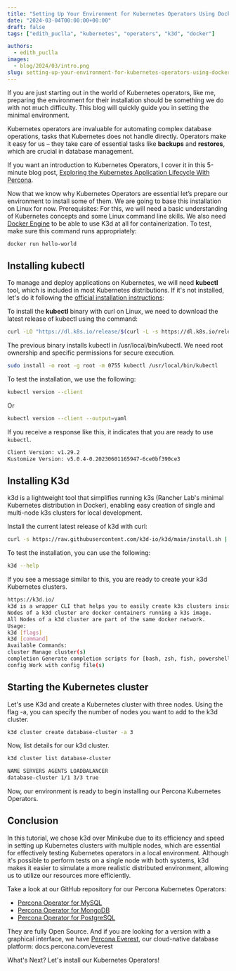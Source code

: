 ```yaml
---
title: "Setting Up Your Environment for Kubernetes Operators Using Docker, kubectl, and k3d"
date: "2024-03-04T00:00:00+00:00"
draft: false
tags: ["edith_puclla", "kubernetes", "operators", "k3d", "docker"]

authors:
  - edith_puclla
images:
  - blog/2024/03/intro.png
slug: setting-up-your-environment-for-kubernetes-operators-using-docker-kubectl-and-k3d
---
```


If you are just starting out in the world of Kubernetes operators, like me, preparing the environment for their installation should be something we do with not much difficulty. This blog will quickly guide you in setting the minimal environment.

Kubernetes operators are invaluable for automating complex database operations, tasks that Kubernetes does not handle directly. Operators make it easy for us – they take care of essential tasks like **backups** and **restores**, which are crucial in database management.

If you want an introduction to Kubernetes Operators, I cover it in this 5-minute blog post, [Exploring the Kubernetes Application Lifecycle With Percona](https://www.percona.com/blog/exploring-the-kubernetes-application-lifecycle-with-percona/).

Now that we know why Kubernetes Operators are essential let’s prepare our environment to install some of them. We are going to base this installation on Linux for now.
Prerequisites:
For this, we will need a basic understanding of Kubernetes concepts and some Linux command line skills.
We also need [Docker Engine](https://docs.docker.com/engine/install/ubuntu/) to be able to use K3d at all for containerization. To test, make sure this command runs appropriately:

```bash
docker run hello-world
```

## Installing kubectl

To manage and deploy applications on Kubernetes, we will need **kubectl** tool, which is included in most Kubernetes distributions. If it's not installed, let's do it following the [official installation instructions](https://kubernetes.io/docs/tasks/tools/install-kubectl-linux/):

To install the **kubectl** binary with curl on Linux, we need to download the latest release of kubectl using the command:

```bash
curl -LO "https://dl.k8s.io/release/$(curl -L -s https://dl.k8s.io/release/stable.txt)/bin/linux/amd64/kubectl"
```

The previous binary installs kubectl in /usr/local/bin/kubectl. We need root ownership and specific permissions for secure execution.

```bash
sudo install -o root -g root -m 0755 kubectl /usr/local/bin/kubectl
```

To test the installation, we use the following:

```bash
kubectl version --client
```

Or

```bash
kubectl version --client --output=yaml
```

If you receive a response like this, it indicates that you are ready to use `kubectl`.

```bash
Client Version: v1.29.2
Kustomize Version: v5.0.4-0.20230601165947-6ce0bf390ce3
```

## Installing K3d

k3d is a lightweight tool that simplifies running k3s (Rancher Lab's minimal Kubernetes distribution in Docker), enabling easy creation of single and multi-node k3s clusters for local development.

Install the current latest release of k3d with curl:

```bash
curl -s https://raw.githubusercontent.com/k3d-io/k3d/main/install.sh | bash
```

To test the installation, you can use the following:

```bash
k3d --help
```

If you see a message similar to this, you are ready to create your k3d Kubernetes clusters.

```bash
https://k3d.io/
k3d is a wrapper CLI that helps you to easily create k3s clusters inside docker.
Nodes of a k3d cluster are docker containers running a k3s image.
All Nodes of a k3d cluster are part of the same docker network.
Usage:
k3d [flags]
k3d [command]
Available Commands:
cluster Manage cluster(s)
completion Generate completion scripts for [bash, zsh, fish, powershell | psh]
config Work with config file(s)
```

## Starting the Kubernetes cluster

Let's use K3d and create a Kubernetes cluster with three nodes. Using the flag -a, you can specify the number of nodes you want to add to the k3d cluster.

```bash
k3d cluster create database-cluster -a 3
```

Now, list details for our k3d cluster.

```bash
k3d cluster list database-cluster

NAME SERVERS AGENTS LOADBALANCER
database-cluster 1/1 3/3 true
```

Now, our environment is ready to begin installing our Percona Kubernetes Operators.

## Conclusion

In this tutorial, we chose k3d over Minikube due to its efficiency and speed in setting up Kubernetes clusters with multiple nodes, which are essential for effectively testing Kubernetes operators in a local environment. Although it's possible to perform tests on a single node with both systems, k3d makes it easier to simulate a more realistic distributed environment, allowing us to utilize our resources more efficiently.

Take a look at our GitHub repository for our Percona Kubernetes Operators:

- [Percona Operator for MySQL](https://github.com/percona/percona-server-mysql-operator)
- [Percona Operator for MongoDB](https://github.com/percona/percona-server-mongodb-operator)
- [Percona Operator for PostgreSQL](https://github.com/percona/percona-postgresql-operator)

They are fully Open Source. And if you are looking for a version with a graphical interface, we have [Percona Everest](https://docs.percona.com/everest/index.html), our cloud-native database platform: docs.percona.com/everest

What's Next? Let's install our Kubernetes Operators!
